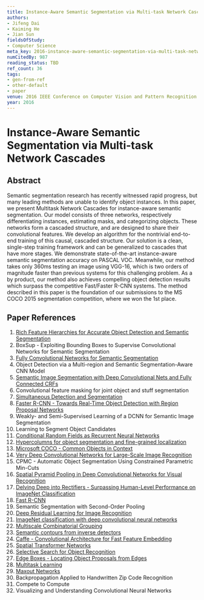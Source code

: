 ```yaml
---
title: Instance-Aware Semantic Segmentation via Multi-task Network Cascades
authors:
- Jifeng Dai
- Kaiming He
- Jian Sun
fieldsOfStudy:
- Computer Science
meta_key: 2016-instance-aware-semantic-segmentation-via-multi-task-network-cascades
numCitedBy: 987
reading_status: TBD
ref_count: 36
tags:
- gen-from-ref
- other-default
- paper
venue: 2016 IEEE Conference on Computer Vision and Pattern Recognition (CVPR)
year: 2016
---
```


# Instance-Aware Semantic Segmentation via Multi-task Network Cascades

## Abstract

Semantic segmentation research has recently witnessed rapid progress, but many leading methods are unable to identify object instances. In this paper, we present Multitask Network Cascades for instance-aware semantic segmentation. Our model consists of three networks, respectively differentiating instances, estimating masks, and categorizing objects. These networks form a cascaded structure, and are designed to share their convolutional features. We develop an algorithm for the nontrivial end-to-end training of this causal, cascaded structure. Our solution is a clean, single-step training framework and can be generalized to cascades that have more stages. We demonstrate state-of-the-art instance-aware semantic segmentation accuracy on PASCAL VOC. Meanwhile, our method takes only 360ms testing an image using VGG-16, which is two orders of magnitude faster than previous systems for this challenging problem. As a by product, our method also achieves compelling object detection results which surpass the competitive Fast/Faster R-CNN systems. The method described in this paper is the foundation of our submissions to the MS COCO 2015 segmentation competition, where we won the 1st place.

## Paper References

1. [Rich Feature Hierarchies for Accurate Object Detection and Semantic Segmentation](2014-rich-feature-hierarchies-for-accurate-object-detection-and-semantic-segmentation)
2. BoxSup - Exploiting Bounding Boxes to Supervise Convolutional Networks for Semantic Segmentation
3. [Fully Convolutional Networks for Semantic Segmentation](2017-fully-convolutional-networks-for-semantic-segmentation)
4. Object Detection via a Multi-region and Semantic Segmentation-Aware CNN Model
5. [Semantic Image Segmentation with Deep Convolutional Nets and Fully Connected CRFs](2015-semantic-image-segmentation-with-deep-convolutional-nets-and-fully-connected-crfs)
6. Convolutional feature masking for joint object and stuff segmentation
7. [Simultaneous Detection and Segmentation](2014-simultaneous-detection-and-segmentation)
8. [Faster R-CNN - Towards Real-Time Object Detection with Region Proposal Networks](2015-faster-r-cnn-towards-real-time-object-detection-with-region-proposal-networks)
9. Weakly- and Semi-Supervised Learning of a DCNN for Semantic Image Segmentation
10. Learning to Segment Object Candidates
11. [Conditional Random Fields as Recurrent Neural Networks](2015-conditional-random-fields-as-recurrent-neural-networks)
12. [Hypercolumns for object segmentation and fine-grained localization](2015-hypercolumns-for-object-segmentation-and-fine-grained-localization)
13. [Microsoft COCO - Common Objects in Context](2014-microsoft-coco-common-objects-in-context)
14. [Very Deep Convolutional Networks for Large-Scale Image Recognition](2015-very-deep-convolutional-networks-for-large-scale-image-recognition)
15. CPMC - Automatic Object Segmentation Using Constrained Parametric Min-Cuts
16. [Spatial Pyramid Pooling in Deep Convolutional Networks for Visual Recognition](2015-spatial-pyramid-pooling-in-deep-convolutional-networks-for-visual-recognition)
17. [Delving Deep into Rectifiers - Surpassing Human-Level Performance on ImageNet Classification](2015-delving-deep-into-rectifiers-surpassing-human-level-performance-on-imagenet-classification)
18. [Fast R-CNN](2015-fast-r-cnn)
19. Semantic Segmentation with Second-Order Pooling
20. [Deep Residual Learning for Image Recognition](2016-deep-residual-learning-for-image-recognition)
21. [ImageNet classification with deep convolutional neural networks](2012-imagenet-classification-with-deep-convolutional-neural-networks)
22. [Multiscale Combinatorial Grouping](2014-multiscale-combinatorial-grouping)
23. [Semantic contours from inverse detectors](2011-semantic-contours-from-inverse-detectors)
24. [Caffe - Convolutional Architecture for Fast Feature Embedding](2014-caffe-convolutional-architecture-for-fast-feature-embedding)
25. [Spatial Transformer Networks](2015-spatial-transformer-networks)
26. [Selective Search for Object Recognition](2013-selective-search-for-object-recognition)
27. [Edge Boxes - Locating Object Proposals from Edges](2014-edge-boxes-locating-object-proposals-from-edges)
28. [Multitask Learning](2004-multitask-learning)
29. [Maxout Networks](2013-maxout-networks)
30. Backpropagation Applied to Handwritten Zip Code Recognition
31. Compete to Compute
32. Visualizing and Understanding Convolutional Neural Networks
